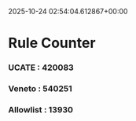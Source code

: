 2025-10-24 02:54:04.612867+00:00
# Rule Counter 
 ### UCATE : 420083

 ### Veneto : 540251

 ### Allowlist : 13930